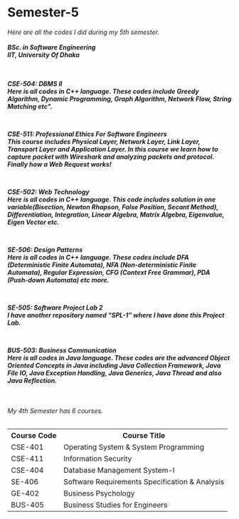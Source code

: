 # Semester-5
<i>Here are all the codes I did during my 5th semester.<i><br><br>
<b>BSc. in Software Engineering</b><br>
<b>IIT, University Of Dhaka<b>
<br>
<br>
<br>

<p>
  <b>CSE-504: DBMS II </b><br>
  Here is all codes in C++ language. These codes include Greedy Algorithm, Dynamic Programming, Graph Algorithm, Network Flow, String Matching etc".
</p>  

<br>
<p>
  <b>CSE-511: Professional Ethics For Software Engineers </b><br>
  This course includes Physical Layer, Network Layer, Link Layer, Transport Layer and Application Layer. In this course we learn how to capture packet with Wireshark and analyzing packets and protocol. Finally  how a Web Request works!
</p>  

<br>

<p>
  <b>CSE-502: Web Technology </b><br>
  Here is all codes in C++ language. This code includes solution in one variable(Bisection, Newton Rhapson, False Position, Secant Method), Differentiation, Integration, Linear Algebra, Matrix Algebra, Eigenvalue, Eigen Vector etc. 
</p>

<br> 

<p>
  <b>SE-506: Design Patterns </b><br>
  Here is all codes in C++ language. These codes include DFA (Deterministic Finite Automata), NFA (Non-deterministic Finite Automata), Regular Expression, CFG (Context Free Grammar), PDA (Push-down Automata) etc more.
</p>  

<br> 

<p>
  <b>SE-505: Software Project Lab 2 </b><br>
  I have another repository named "SPL-1" where I have done this Project Lab. 
</p>  

<br>

<p>
  <b>BUS-503: Business Communication </b><br>
  Here is all codes in Java language. These codes are the advanced Object Oriented Concepts in Java including Java Collection Framework, Java File IO, Java Exception Handling, Java Generics, Java Thread and also Java Reflection.
</p>  

<br>

<p>
<h6>My 4th Semester has 6 courses.</h6>
</p>
<table>
  <tr>
    <th>Course Code</th>
    <th>Course Title</th>
  </tr>
  <tr>
    <td>CSE-401</td>
    <td>Operating System & System Programming</td>
  </tr>
  <tr>
    <td>CSE-411</td>
    <td>Information Security </td>
  </tr>
  <tr>
    <td>CSE-404</td>
    <td>Database Management System-I</td>
  </tr>
  <tr>
    <td>SE-406</td>
    <td>Software Requirements Specification & Analysis</td>
  </tr>
  <tr>
    <td>GE-402</td>
    <td>Business Psychology</td>
  </tr>
  <tr>
    <td>BUS-405</td>
    <td>Business Studies for Engineers</td>
  </tr>


 